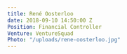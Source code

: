 ```yaml
---
title: René Oosterloo
date: 2018-09-10 14:50:00 Z
Position: Financial Controller
Venture: VentureSquad
Photo: "/uploads/rene-oosterloo.jpg"
---
```

